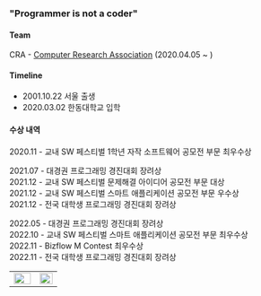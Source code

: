 ### "Programmer is not a coder"

<!-- ### Todo - 1 day 1 Commit, 1 Algorithm, Read 3 Bible chapters. -->

#### Team
CRA - [Computer Research Association](https://cra16.github.io/) (2020.04.05 ~ )

<!-- #### Projects
- [한슐랭 가이드](https://github.com/marunemo/Hanchelin_Guide) (2021.07.03 ~ )

[![Readme Card](https://github-readme-stats.vercel.app/api/pin/?username=marunemo&repo=Hanchelin_Guide&theme=react)](https://github.com/marunemo/Hanchelin_Guide)
-->

#### Timeline
- 2001.10.22 서울 출생
- 2020.03.02 한동대학교 입학

#### 수상 내역
2020.11 - 교내 SW 페스티벌 1학년 자작 소프트웨어 공모전 부문 최우수상

<!-- 2021.08 - SW 중심대 연합, 모형차 자율주행 경진대회 주행결과 부문 동상\ -->
<!-- 2021.09 - 교내 SW 교육동영상 공모전 우수상\ -->
2021.07 - 대경권 프로그래밍 경진대회 장려상\
2021.12 - 교내 SW 페스티벌 문제해결 아이디어 공모전 부문 대상\
2021.12 - 교내 SW 페스티벌 스마트 애플리케이션 공모전 부문 우수상\
2021.12 - 전국 대학생 프로그래밍 경진대회 장려상

2022.05 - 대경권 프로그래밍 경진대회 장려상\
2022.10 - 교내 SW 페스티벌 스마트 애플리케이션 공모전 부문 최우수상\
2022.11 - Bizflow M Contest 최우수상\
2022.11 - 전국 대학생 프로그래밍 경진대회 장려상

<table><tr><td valign="top" width="54%">
<img src="https://github-readme-stats.vercel.app/api?username=shine-jung&show_icons=true&theme=react&count_private=true&hide_border=true" align="left" style="width: 100%" />
</td><td valign="top" width="46%">
<img src="https://github-readme-stats.vercel.app/api/top-langs/?username=shine-jung&hide_border=true&layout=compact&theme=react" align="left" style="width: 100%" />
</td></tr></table>

<!-- #### Online Judge -->
<!-- - [Baekjoon](https://www.acmicpc.net/user/joydonald1) -->

<!-- [![Solved.ac 프로필](http://mazassumnida.wtf/api/generate_badge?boj=joydonald1)](https://solved.ac/joydonald1) -->
